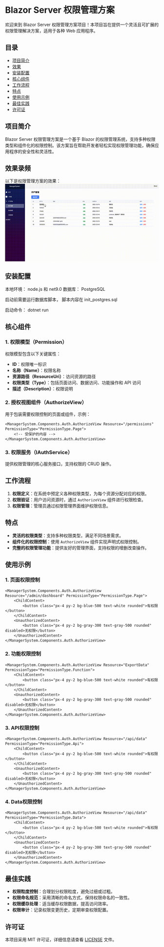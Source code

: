 # Blazor Server 权限管理方案

欢迎来到 Blazor Server 权限管理方案项目！本项目旨在提供一个灵活且可扩展的权限管理解决方案，适用于各种 Web 应用程序。

## 目录

- [项目简介](#项目简介)
- [效果](#效果录频)
- [安装配置](#安装配置)
- [核心组件](#核心组件)
- [工作流程](#工作流程)
- [特点](#特点)
- [使用示例](#使用示例)
- [最佳实践](#最佳实践)
- [许可证](#许可证)

## 项目简介

Blazor Server 权限管理方案是一个基于 Blazor 的权限管理系统，支持多种权限类型和组件化的权限控制。该方案旨在帮助开发者轻松实现权限管理功能，确保应用程序的安全性和灵活性。

## 效果录频

以下是权限管理方案的效果：
![Demo](./assets/demo.gif)


## 安装配置

本地环境： node.js 和 net9.0
数据库： PostgreSQL

启动前需要运行数据库脚本， 脚本内容在 init_postgres.sql

启动命令： dotnet run


## 核心组件

### 1. 权限模型（Permission）

权限模型包含以下关键属性：
- **ID**：权限唯一标识
- **名称（Name）**：权限名称
- **资源路径（ResourceUri）**：访问资源的路径
- **权限类型（Type）**：包括页面访问、数据访问、功能操作和 API 访问
- **描述（Description）**：权限说明

### 2. 授权视图组件（AuthorizeView）

用于包装需要权限控制的页面或组件，示例：
```razor
<ManagerSystem.Components.Auth.AuthorizeView Resource="/permissions" PermissionType="PermissionType.Page">
    <!-- 受保护的内容 -->
</ManagerSystem.Components.Auth.AuthorizeView>
```

### 3. 权限服务（IAuthService）

提供权限管理的核心服务接口，支持权限的 CRUD 操作。

## 工作流程

1. **权限定义**：在系统中预定义各种权限类型，为每个资源分配对应的权限。
2. **权限验证**：用户访问资源时，通过 `AuthorizeView` 组件进行权限检查。
3. **权限管理**：管理员通过权限管理界面维护权限信息。

## 特点

- **灵活的权限类型**：支持多种权限类型，满足不同场景需求。
- **组件化的权限控制**：使用 `AuthorizeView` 组件实现声明式权限控制。
- **完整的权限管理功能**：提供友好的管理界面，支持权限的增删改查操作。

## 使用示例

### 1. 页面权限控制
```razor
<ManagerSystem.Components.Auth.AuthorizeView Resource="/admin/dashboard" PermissionType="PermissionType.Page">
    <ChildContent>
        <button class="px-4 py-2 bg-blue-500 text-white rounded">有权限</button>
    </ChildContent>
    <UnauthorizedContent>
        <button class="px-4 py-2 bg-gray-300 text-gray-500 rounded" disabled>无权限</button>
    </UnauthorizedContent>
</ManagerSystem.Components.Auth.AuthorizeView>
```

### 2. 功能权限控制
```razor
<ManagerSystem.Components.Auth.AuthorizeView Resource="ExportData" PermissionType="PermissionType.Function">
    <ChildContent>
        <button class="px-4 py-2 bg-blue-500 text-white rounded">有权限</button>
    </ChildContent>
    <UnauthorizedContent>
        <button class="px-4 py-2 bg-gray-300 text-gray-500 rounded" disabled>无权限</button>
    </UnauthorizedContent>
</ManagerSystem.Components.Auth.AuthorizeView>

```

### 3. API权限控制
```razor
<ManagerSystem.Components.Auth.AuthorizeView Resource="/api/data" PermissionType="PermissionType.Api">
    <ChildContent>
        <button class="px-4 py-2 bg-blue-500 text-white rounded">有权限</button>
    </ChildContent>
    <UnauthorizedContent>
        <button class="px-4 py-2 bg-gray-300 text-gray-500 rounded" disabled>无权限</button>
    </UnauthorizedContent>
</ManagerSystem.Components.Auth.AuthorizeView>
```

### 4. Data权限控制
```razor
<ManagerSystem.Components.Auth.AuthorizeView Resource="/api/data" PermissionType="PermissionType.Data">
    <ChildContent>
        <button class="px-4 py-2 bg-blue-500 text-white rounded">有权限</button>
    </ChildContent>
    <UnauthorizedContent>
        <button class="px-4 py-2 bg-gray-300 text-gray-500 rounded" disabled>无权限</button>
    </UnauthorizedContent>
</ManagerSystem.Components.Auth.AuthorizeView>
```

## 最佳实践

- **权限粒度控制**：合理划分权限粒度，避免过细或过粗。
- **权限命名规范**：采用清晰的命名方式，保持权限命名的一致性。
- **权限缓存处理**：适当缓存权限数据，提高访问效率。
- **权限审计**：记录权限变更历史，定期审查权限配置。



## 许可证

本项目采用 MIT 许可证，详细信息请查看 [LICENSE](LICENSE) 文件。